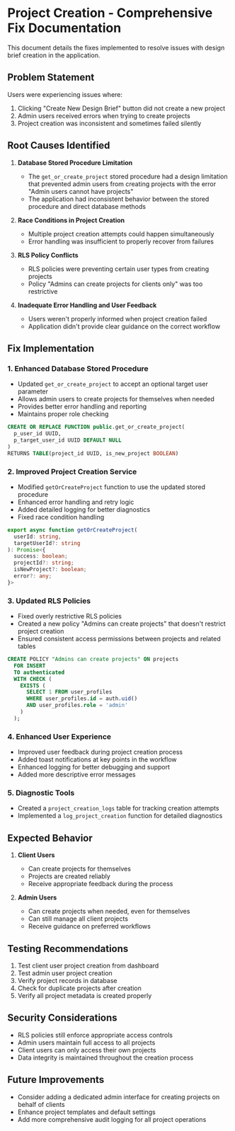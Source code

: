 # Project Creation - Comprehensive Fix Documentation

This document details the fixes implemented to resolve issues with design brief creation in the application.

## Problem Statement

Users were experiencing issues where:
1. Clicking "Create New Design Brief" button did not create a new project
2. Admin users received errors when trying to create projects
3. Project creation was inconsistent and sometimes failed silently

## Root Causes Identified

1. **Database Stored Procedure Limitation**
   - The `get_or_create_project` stored procedure had a design limitation that prevented admin users from creating projects with the error "Admin users cannot have projects"
   - The application had inconsistent behavior between the stored procedure and direct database methods

2. **Race Conditions in Project Creation**
   - Multiple project creation attempts could happen simultaneously
   - Error handling was insufficient to properly recover from failures

3. **RLS Policy Conflicts**
   - RLS policies were preventing certain user types from creating projects
   - Policy "Admins can create projects for clients only" was too restrictive

4. **Inadequate Error Handling and User Feedback**
   - Users weren't properly informed when project creation failed
   - Application didn't provide clear guidance on the correct workflow

## Fix Implementation

### 1. Enhanced Database Stored Procedure

- Updated `get_or_create_project` to accept an optional target user parameter
- Allows admin users to create projects for themselves when needed
- Provides better error handling and reporting
- Maintains proper role checking

```sql
CREATE OR REPLACE FUNCTION public.get_or_create_project(
  p_user_id UUID,
  p_target_user_id UUID DEFAULT NULL
)
RETURNS TABLE(project_id UUID, is_new_project BOOLEAN)
```

### 2. Improved Project Creation Service

- Modified `getOrCreateProject` function to use the updated stored procedure
- Enhanced error handling and retry logic
- Added detailed logging for better diagnostics
- Fixed race condition handling

```typescript
export async function getOrCreateProject(
  userId: string, 
  targetUserId?: string
): Promise<{
  success: boolean;
  projectId?: string;
  isNewProject?: boolean;
  error?: any;
}>
```

### 3. Updated RLS Policies

- Fixed overly restrictive RLS policies
- Created a new policy "Admins can create projects" that doesn't restrict project creation
- Ensured consistent access permissions between projects and related tables

```sql
CREATE POLICY "Admins can create projects" ON projects
  FOR INSERT
  TO authenticated
  WITH CHECK (
    EXISTS (
      SELECT 1 FROM user_profiles
      WHERE user_profiles.id = auth.uid()
      AND user_profiles.role = 'admin'
    )
  );
```

### 4. Enhanced User Experience

- Improved user feedback during project creation process
- Added toast notifications at key points in the workflow
- Enhanced logging for better debugging and support
- Added more descriptive error messages

### 5. Diagnostic Tools

- Created a `project_creation_logs` table for tracking creation attempts
- Implemented a `log_project_creation` function for detailed diagnostics

## Expected Behavior

1. **Client Users**
   - Can create projects for themselves
   - Projects are created reliably
   - Receive appropriate feedback during the process

2. **Admin Users**
   - Can create projects when needed, even for themselves
   - Can still manage all client projects
   - Receive guidance on preferred workflows

## Testing Recommendations

1. Test client user project creation from dashboard
2. Test admin user project creation
3. Verify project records in database
4. Check for duplicate projects after creation
5. Verify all project metadata is created properly

## Security Considerations

- RLS policies still enforce appropriate access controls
- Admin users maintain full access to all projects
- Client users can only access their own projects
- Data integrity is maintained throughout the creation process

## Future Improvements

- Consider adding a dedicated admin interface for creating projects on behalf of clients
- Enhance project templates and default settings
- Add more comprehensive audit logging for all project operations 